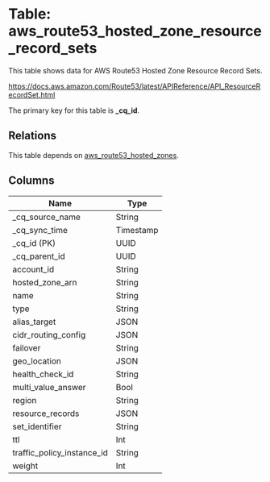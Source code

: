 # Table: aws_route53_hosted_zone_resource_record_sets

This table shows data for AWS Route53 Hosted Zone Resource Record Sets.

https://docs.aws.amazon.com/Route53/latest/APIReference/API_ResourceRecordSet.html

The primary key for this table is **_cq_id**.

## Relations

This table depends on [aws_route53_hosted_zones](aws_route53_hosted_zones).

## Columns

| Name          | Type          |
| ------------- | ------------- |
|_cq_source_name|String|
|_cq_sync_time|Timestamp|
|_cq_id (PK)|UUID|
|_cq_parent_id|UUID|
|account_id|String|
|hosted_zone_arn|String|
|name|String|
|type|String|
|alias_target|JSON|
|cidr_routing_config|JSON|
|failover|String|
|geo_location|JSON|
|health_check_id|String|
|multi_value_answer|Bool|
|region|String|
|resource_records|JSON|
|set_identifier|String|
|ttl|Int|
|traffic_policy_instance_id|String|
|weight|Int|